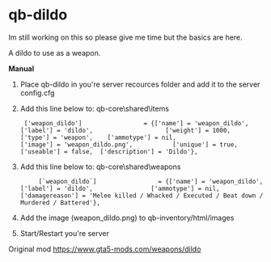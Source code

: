 # qb-dildo

Im still working on this so please give me time but the basics are here.

A dildo to use as a weapon.


**Manual**
1. Place qb-dildo in you're server recources folder and add it to the server config.cfg

2. Add this line below to: qb-core\shared\items	
	
		['weapon_dildo'] 		         = {['name'] = 'weapon_dildo', 		        	['label'] = 'dildo', 	                ['weight'] = 1000, 		['type'] = 'weapon',   	['ammotype'] = nil,						['image'] = 'weapon_dildo.png',           ['unique'] = true,      ['useable'] = false, 	['description'] = 'Dildo'},
	
3. Add this line below to: qb-core\shared\weapons

			[`weapon_dildo`] 			     = {['name'] = 'weapon_dildo', 			['label'] = 'dildo', 				['ammotype'] = nil,	['damagereason'] = 'Melee killed / Whacked / Executed / Beat down / Murdered / Battered'},


4. Add the image (weapon_dildo.png) to qb-inventory/html/images

5. Start/Restart you're server


Original mod https://www.gta5-mods.com/weapons/dildo
